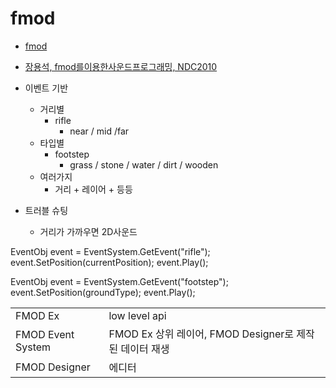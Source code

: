 # fmod

- [fmod](https://www.fmod.com/)
- [장용석, fmod를이용한사운드프로그래밍, NDC2010](https://www.slideshare.net/devcatpublications/ndc2010-fmod-4335542)

- 이벤트 기반
  - 거리별
    - rifle
      - near / mid /far
  - 타입별
    - footstep
      - grass / stone / water / dirt / wooden
  - 여러가지
    - 거리 + 레이어 + 등등
- 트러블 슈팅
  - 거리가 가까우면 2D사운드

EventObj event = EventSystem.GetEvent("rifle");
event.SetPosition(currentPosition);
event.Play();

EventObj event = EventSystem.GetEvent("footstep");
event.SetPosition(groundType);
event.Play();

|                   |                                                         |
| ----------------- | ------------------------------------------------------- |
| FMOD Ex           | low level api                                           |
| FMOD Event System | FMOD Ex 상위 레이어, FMOD Designer로 제작된 데이터 재생 |
| FMOD Designer     | 에디터                                                  |

